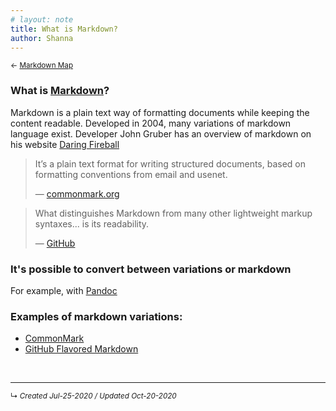```yaml
---
# layout: note
title: What is Markdown?
author: Shanna
---
```


<small>← [Markdown Map](../zk-public/-markdown)</small>

### What is [Markdown](../zk-public/-markdown)?

Markdown is a plain text way of formatting documents while keeping the content readable. Developed in 2004, many variations of markdown language exist. Developer John Gruber has an overview of markdown on his website [Daring Fireball](https://daringfireball.net/projects/markdown/syntax#overview)

> It’s a plain text format for writing structured documents, based on formatting conventions from email and usenet. 
> 
> — [commonmark.org](https://commonmark.org/)



> What distinguishes Markdown from many other lightweight markup syntaxes... is its readability. 
> 
> — [GitHub](https://github.com)


### It's possible to convert between variations or markdown
For example, with [Pandoc](program-pandoc)



### Examples of markdown variations:
- [CommonMark](commonmark-markdown)
- [GitHub Flavored Markdown](github-flavored-markdown)


<br>

-----------
<small>↳ <i>Created Jul-25-2020 / Updated Oct-20-2020 </i></small>
